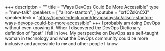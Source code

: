 +++
description = ""
title = "Ways DevOps Could Be More Accessible"
type = "new-talk"
speakers = [
        "alison-stanton",
]
youtube = "xrfCZsKnCXI"
speakerdeck = "https://speakerdeck.com/devopsdayskc/alison-stanton-ways-devops-could-be-more-accessible"
+++
I probably am doing DevOps without even knowing it. When I discovered the DevOps Dictionary definition of “goat” I fell in love. My perspective on DevOps as a self-taught woman in technology and what the DevOps community could be more inclusive and accessible to me and other people I know.